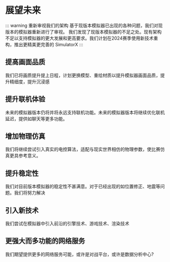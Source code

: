 # 展望未来

::: warning 重新审视我们的架构
基于现版本模拟器已出现的各种问题，我们对现版本的模拟器重新进行了审视。
我们发现了现版本模拟器的不足之处。现有架构不足以支持模拟器的更大发展和更高要求。我们计划在2024赛季使用新技术重构，推出更精美更完善的 SimulatorX
:::

## 提高画面品质
我们已将画质提升提上日程，计划更换模型、重绘材质以提升模拟器画面品质，提升精细度，提升沉浸感
## 提升联机体验
未来的模拟器版本仍将并将永远支持联机功能。未来的模拟器版本将继续优化联机延迟，提供如聊天等更多功能。
## 增加物理仿真
我们将继续尝试引入真实的电控算法，适配与现实世界相仿的物理参数，使比赛仿真更具参考意义。
## 提升稳定性
我们对目前版本模拟器的稳定性不甚满意。对于已经出现的如位置修正、地震等问题。我们将努力解决
## 引入新技术
我们尝试在模拟器中引入前沿的引擎技术、游戏技术、渲染技术
## 更强大而多功能的网络服务
我们期望提供更多的网络服务可能，或许是对战平台，或许是数据分析中心?